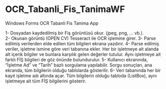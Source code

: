 # OCR_Tabanli_Fis_TanimaWF
Windows Forms OCR Tabanli Fis Tanima App

1-	Dosyadan kaydedilmiş bir Fiş görüntüsü okur. (jpeg, png, … vb.).  
2-	Okunan görüntü (OPEN CV) Tesseract ile OCR işlemine girer. 
3-	Parse edilmiş verilerden elde edilen tüm bilgileri ekrana yazdırır. 
4-	Parse edilmiş veriler, işletme ismine göre veri tabanına ekler. Her bir işletmeye ait alanda alt içerik bilgiler ve bunlara karşılık gelen değerler tutulur. Aynı işletmeye ait farklı FİŞ bilgileri de göz önünde bulundurulur. 
5-	Kullanıcı ekranında, “İşletme Ad” ve “Tarih”  bazlı sorgulama yapılabilir. Sorgu sonuçları, ana ekranda, tüm bilgilerin olduğu tablolarda gösterilir. 
6-	Veri tabanında her bir kayıt işletme adı altında açar. Tüm bilgilerin olduğu tabloda (ListBox), aynı işletmeye ait tüm FİŞ bilgilerini gösterir. 
